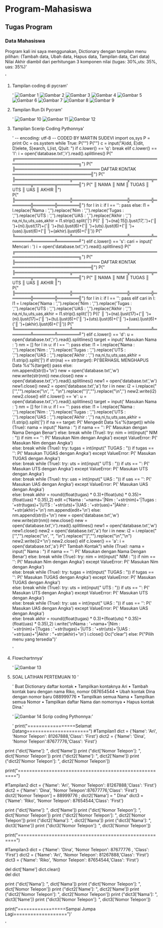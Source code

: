 # Program-Mahasiswa
## Tugas Program
### Data Mahasiswa

Program kali ini saya menggunakan, Dictionary dengan tampilan menu pilihan: (Tambah data, Ubah data, Hapus data, Tampilan data, Cari data) Nilai Akhir diambil dari perhitungan 3 komponen nilai (tugas: 30%,uts: 35%, uas: 35%)'<p>'

1. Tampilan coding di pycram'<p>'
![Gambar 1](screenshoot/s1.jpg)
![Gambar 2](screenshoot/s2.jpg)
![Gambar 3](screenshoot/s3.jpg)
![Gambar 4](screenshoot/s4.jpg)
![Gambar 5](screenshoot/s5.jpg)
![Gambar 6](screenshoot/s6.jpg)
![Gambar 7](screenshoot/s7.jpg)
![Gambar 8](screenshoot/s8.jpg)
![Gambar 9](screenshoot/s9.jpg)

2. Tampilan Run Di Pycram'<p>'
![Gambar 10](screenshoot/s10.JPG)
![Gambar 11](screenshoot/s11.JPG)
![Gambar 12](screenshoot/s12.JPG)

3. Tampilan Scerip Coding Pythonnya'<p>'
 -- encoding: utf-8 --
 CODED BY MARTIN SUDEVI
import os,sys
P = print
Oc = os.system
while True:
    P("")
    P("")
    c = input("A)dd, E)dit, D)elete, S)earch, L)ist, Q)uit: ")
    if c.lower() == 'q':
        break
    elif c.lower() == 'l':
        i = open('database.txt','r').read().splitlines()
        P(" ╔═════════════════════════════════════════════════════════════════════╗")
        P(" ╠════════════════════════════ DAFTAR KONTAK ══════════════════════════╣")
        P(" ╠══════════════════╦══════════════════╦═══════╦═══════╦═══════╦═══════╣")
        P(" ║      NAMA        ║       NIM        ║ TUGAS ║  UTS  ║  UAS  ║ AKHIR ║")        
        P(" ╠══════════════════╬══════════════════╬═══════╬═══════╬═══════╬═══════╣")
        for l in i:
            if l == '':
                pass
            else:
                l1 = l.replace('Nama : ','').replace('Nim : ','').replace('Tugas : ','').replace('UTS : ','').replace('UAS : ','').replace('Akhir : ','')
                na,ni,tu,uts,uas,akhir = l1.strip().split('|')
                P((' ║ ')+(na[:15]).ljust(17,'.')+('║ ')+(ni).ljust(17)+('║ ')+(tu).ljust(6)+('║ ')+(uts).ljust(6)+('║ ')+(uas).ljust(6)+('║ ')+(akhir).ljust(6)+('║'))
        P(" ╚══════════════════╩══════════════════╩═══════╩═══════╩═══════╩═══════╝")
    elif c.lower() == 's':
        cari = input(' Mencari : ')
        i = open('database.txt','r').read().splitlines()
        P(" ╔═════════════════════════════════════════════════════════════════════╗")
        P(" ╠════════════════════════════ DAFTAR KONTAK ══════════════════════════╣")
        P(" ╠══════════════════╦══════════════════╦═══════╦═══════╦═══════╦═══════╣")
        P(" ║      NAMA        ║       NIM        ║ TUGAS ║  UTS  ║  UAS  ║ AKHIR ║")        
        P(" ╠══════════════════╬══════════════════╬═══════╬═══════╬═══════╬═══════╣")
        for l in i:
            if l == '':
                pass
            elif cari in l:
                l1 = l.replace('Nama : ','').replace('Nim : ','').replace('Tugas : ','').replace('UTS : ','').replace('UAS : ','').replace('Akhir : ','')
                na,ni,tu,uts,uas,akhir = l1.strip().split('|')
                P((' ║ ')+(na).ljust(17)+('║ ')+(ni).ljust(17)+('║ ')+(tu).ljust(6)+('║ ')+(uts).ljust(6)+('║ ')+(uas).ljust(6)+('║ ')+(akhir).ljust(6)+('║'))
        P(" ╚══════════════════╩══════════════════╩═══════╩═══════╩═══════╩═══════╝")
    elif c.lower() == 'd':
        u = open('database.txt','r').read().splitlines()
        target = input(' Masukan Nama : ')
        nm = []
        for l in u:
            if l == '':
                pass
            else:
                l1 = l.replace('Nama : ','').replace('Nim : ','').replace('Tugas : ','').replace('UTS : ','').replace('UAS : ','').replace('Akhir : ','')
                na,ni,tu,uts,uas,akhir = l1.strip().split('|')
                if str(na) == str(target):
                    P('BERHASIL MENGHAPUS Data %s'%(target))
                    pass
                else:      
                    nm.append(str(l)+'\n')
        new = open('database.txt','w')        
        new.write(str(nm))
        new.close()
        new = open('database.txt','r').read().splitlines()
        new1 = open('database.txt','w')
        new1.close()
        new2 = open('database.txt','a')
        for i in new:
            i2 = i.replace("['","").replace("\\n', '", "\n").replace("']","").replace("\\n",'')
            new2.write(i2)
        new2.close()
    elif c.lower() == 'e':
        u = open('database.txt','r').read().splitlines()
        target = input(' Masukan Nama : ')
        nm = []
        for l in u:
            if l == '':
                pass
            else:
                l1 = l.replace('Nama : ','').replace('Nim : ','').replace('Tugas : ','').replace('UTS : ','').replace('UAS : ','').replace('Akhir : ','')
                na,ni,tu,uts,uas,akhir = l1.strip().split('|')
                if na == target:
                    P(' Mengedit Data %s'%(target))
                    while (True):
                        nama = input(" Nama : ")
                        if nama == '':
                            P(' Masukan dengan Nama Dengan Benar')
                        else:
                            break
                    while (True):
                        try:
                            nim  = int(input(" NIM  : "))
                            if nim == '':
                                P(' Masukan Nim dengan Angka')
                        except ValueError:
                            P(' Masukan Nim dengan Angka')                
                        else:
                            break
                    while (True):
                        try:
                            tugas  = int(input(" TUGAS  : "))
                            if tugas == '':
                                P(' Masukan TUGAS dengan Angka')
                        except ValueError:
                            P(' Masukan TUGAS dengan Angka')                
                        else:
                            break
                    while (True):
                        try:
                            uts  = int(input(" UTS  : "))
                            if uts == '':
                                P(' Masukan UTS dengan Angka')
                        except ValueError:
                            P(' Masukan UTS dengan Angka')                
                        else:
                            break
                    while (True):
                        try:
                            uas  = int(input(" UAS  : "))
                            if uas == '':
                                P(' Masukan UAS dengan Angka')
                        except ValueError:
                            P(' Masukan UAS dengan Angka')                
                        else:
                            break
                    akhir = round((float(tugas) * 0.3)+(float(uts) * 0.35)+(float(uas) * 0.35),2)
                    edit  =('Nama : '+nama+'|Nim : '+str(nim)+'|Tugas : '+str(tugas)+'|UTS : '+str(uts)+'|UAS : '+str(uas)+"|Akhir : "+str(akhir)+'\n')
                    nm.append(edit+'\n')
                else:      
                    nm.append(str(l)+'\n')
        new = open('database.txt','w')        
        new.write(str(nm))
        new.close()
        new = open('database.txt','r').read().splitlines()
        new1 = open('database.txt','w')
        new1.close()
        new2 = open('database.txt','a')
        for i in new:
            i2 = i.replace("['","").replace("\\n', '", "\n").replace("']","").replace("\\n","\n")
            new2.write(i2+'\n')
        new2.close()
    elif c.lower() == 'a':
        i = open('database.txt','a')
        P(" Tambah Kontak")
        while (True):
            nama = input(" Nama : ")
            if nama == '':
                P(' Masukan dengan Nama Dengan Benar')
            else:
                break
        while (True):
            try:
                nim  = int(input(" NIM  : "))
                if nim == '':
                    P(' Masukan Nim dengan Angka')
            except ValueError:
                P(' Masukan Nim dengan Angka')                
            else:
                break
        while (True):
            try:
                tugas  = int(input(" TUGAS  : "))
                if tugas == '':
                    P(' Masukan TUGAS dengan Angka')
            except ValueError:
                P(' Masukan TUGAS dengan Angka')                
            else:
                break
        while (True):
            try:
                uts  = int(input(" UTS  : "))
                if uts == '':
                    P(' Masukan UTS dengan Angka')
            except ValueError:
                P(' Masukan UTS dengan Angka')                
            else:
                break
        while (True):
            try:
                uas  = int(input(" UAS  : "))
                if uas == '':
                    P(' Masukan UAS dengan Angka')
            except ValueError:
                P(' Masukan UAS dengan Angka')                
            else:
                break
        akhir = round((float(tugas) * 0.3)+(float(uts) * 0.35)+(float(uas) * 0.35),2)
        i.write('\nNama : '+nama+'|Nim : '+str(nim)+'|Tugas : '+str(tugas)+'|UTS : '+str(uts)+'|UAS : '+str(uas)+"|Akhir : "+str(akhir)+'\n')
        i.close()
        Oc("clear")
    else:
        P("Pilih menu yang tersedia")'<p>'

4. Flowchartnnya'<p>'
![Gambar 13](screenshoot/s13.JPG)

5. SOAL LATIHAN PERTEMUAN 10 '<p>'
Buat Dictionary daftar kontak
• Tampilkan kontaknya Ari
• Tambah kontak baru dengan nama Riko, nomor 087654544
• Ubah kontak Dina dengan nomor baru 088999776
• Tampilkan semua Nama
• Tampilkan semua Nomor
• Tampilkan daftar Nama dan nomornya
• Hapus kontak Dina.'<p>'
![Gambar 14](screenshoot/s14.JPG)
Scrip coding Pythonnya:'<p>'
print("=================Selamat Datang======================")
#Tampilan1
dict = {'Name': 'Ari', 'Nomor Telepon': 81267888,'Class': 'First'}
dict2 = {'Name': 'Dina', 'Nomor Telepon':87677776,'Class': 'First'}

print ("dict['Name']: ", dict['Name'])
print ("dict['Nomor Telepon']: ", dict['Nomor Telepon'])
print ("dict2['Name']: ", dict2['Name'])
print ("dict2['Nomor Telepon']: ", dict2['Nomor Telepon'])

print("=====================================================")

#Tampilan2
dict = {'Name': 'Ari', 'Nomor Telepon': 81267888,'Class': 'First'}
dict2 = {'Name': 'Dina', 'Nomor Telepon':87677776,'Class': 'First'}
dict2['Nomor Telepon'] = 88999776 ; 
dict2['Nama'] = " Dina"
dict3 = {'Name': 'Riko', 'Nomor Telepon': 87654544,'Class': 'First'}

print ("dict['Name']: ", dict['Name'])
print ("dict['Nomor Telepon']: ", dict['Nomor Telepon'])
print ("dict2['Nomor Telepon']: ", dict2['Nomor Telepon'])
print ("dict2['Nama']: ", dict2['Nama'])
print ("dict3['Nama']: ", dict3['Name'])
print ("dict3['Nomor Telepon']: ", dict3['Nomor Telepon'])

print("=====================================================")

#Tampilan3
dict = {'Name': 'Dina', 'Nomor Telepon': 87677776 , 'Class': 'First'}
dict2 = {'Name': 'Ari', 'Nomor Telepon': 81267888,'Class': 'First'}
dict3 = {'Name': 'Riko', 'Nomor Telepon': 87654544,'Class': 'First'}


del dict['Name'] 
dict.clear()     
del dict         

print ("dict['Nama']: ", dict['Nama'])
print ("dict['Nomor Telepon']: ", dict['Nomor Telepon'])
print ("dict2['Name']: ", dict2['Name'])
print ("dict2['Nomor Telepon']: ", dict2['Nomor Telepon'])
print ("dict3['Nama']: ", dict3['Name'])
print ("dict3['Nomor Telepon']: ", dict3['Nomor Telepon'])

print("=================Sampai Jumpa Lagi===================")'<p>'






